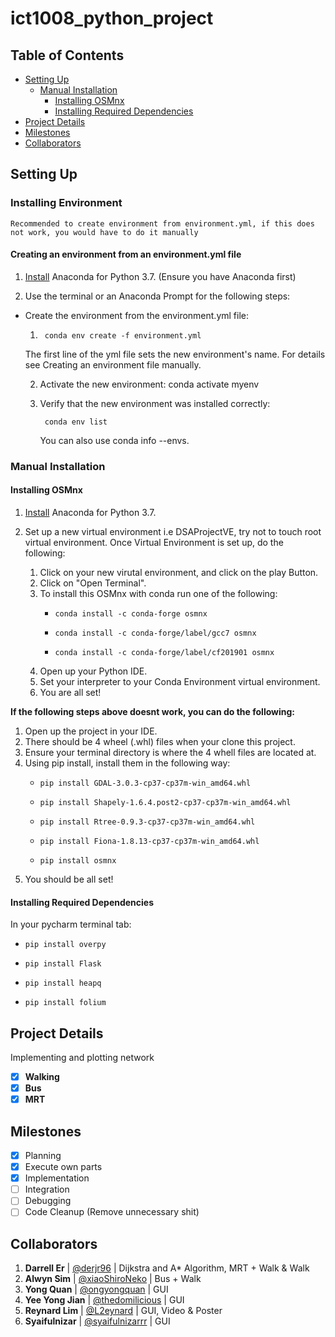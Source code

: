 # ict1008_python_project <!-- omit in toc -->

## Table of Contents <!-- omit in toc -->
- [Setting Up](#setting-up)
  - [Manual Installation](#manual-installation)
    - [Installing OSMnx](#installing-osmnx)
    - [Installing Required Dependencies](#installing-required-dependencies)
- [Project Details](#project-details)
- [Milestones](#milestones)
- [Collaborators](#collaborators)

## Setting Up
### Installing Environment
    Recommended to create environment from environment.yml, if this does not work, you would have to do it manually
#### Creating an environment from an environment.yml file
1. [Install](https://www.anaconda.com/distribution/) Anaconda for Python 3.7. (Ensure you have Anaconda first)

2. Use the terminal or an Anaconda Prompt for the following steps:

- Create the environment from the environment.yml file:

  1.      conda env create -f environment.yml

  The first line of the yml file sets the new environment's name. For details see Creating an environment file manually.

  2. Activate the new environment: conda activate myenv

  3. Verify that the new environment was installed correctly:

          conda env list
      
      You can also use conda info --envs.

### Manual Installation
#### Installing OSMnx
1. [Install](https://www.anaconda.com/distribution/) Anaconda for Python 3.7.
2. Set up a new virtual environment i.e DSAProjectVE, try not to touch root virtual environment. Once Virtual Environment is set up, do the following:

    1. Click on your new virutal environment, and click on the play Button.
    2. Click on "Open Terminal".
    3. To install this OSMnx with conda run one of the following:
        -     conda install -c conda-forge osmnx
        -     conda install -c conda-forge/label/gcc7 osmnx
        -     conda install -c conda-forge/label/cf201901 osmnx
    4. Open up your Python IDE.
    5. Set your interpreter to your Conda Environment virtual environment.
    6. You are all set!

**If the following steps above doesnt work, you can do the following:**

1. Open up the project in your IDE.
2. There should be 4 wheel (.whl) files when your clone this project.
3. Ensure your terminal directory is where the 4 whell files are located at.
4. Using pip install, install them in the following way:
    -     pip install GDAL-3.0.3-cp37-cp37m-win_amd64.whl
    -     pip install Shapely-1.6.4.post2-cp37-cp37m-win_amd64.whl
    -     pip install Rtree-0.9.3-cp37-cp37m-win_amd64.whl
    -     pip install Fiona-1.8.13-cp37-cp37m-win_amd64.whl
    -     pip install osmnx
5. You should be all set!

#### Installing Required Dependencies
In your pycharm terminal tab:
-     pip install overpy
-     pip install Flask
-     pip install heapq
-     pip install folium

## Project Details
Implementing and plotting network
- [X] **Walking**
- [X] **Bus**
- [X] **MRT**

## Milestones
- [X] Planning
- [X] Execute own parts
- [X] Implementation
- [ ] Integration
- [ ] Debugging
- [ ] Code Cleanup (Remove unnecessary shit)

## Collaborators
1. **Darrell Er** | [@derjr96](https://github.com/derjr96) | Dijkstra and A* Algorithm, MRT + Walk & Walk
2. **Alwyn Sim** | [@xiaoShiroNeko](https://github.com/xiaoShiroNeko) | Bus + Walk
3. **Yong Quan** | [@ongyongquan](https://github.com/ongyongquan) | GUI
4. **Yee Yong Jian** | [@thedomilicious](https://github.com/thedomilicious) | GUI
5. **Reynard Lim** | [@L2eynard](https://github.com/L2eynard) | GUI, Video & Poster
6. **Syaifulnizar** | [@syaifulnizarrr](https://github.com/syaifulnizarrr) | GUI
